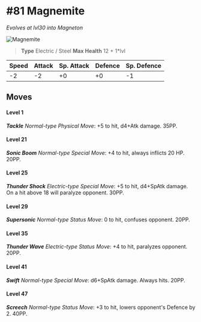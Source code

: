 # #81 Magnemite
*Evolves at lvl30 into Magneton*

![Magnemite](https://img.pokemondb.net/sprites/home/normal/1x/magnemite.png)

> **Type** Electric / Steel
> **Max Health** 12 + 1\*lvl

| Speed | Attack | Sp. Attack | Defence | Sp. Defence |
| ----- | ------ | ---------- | ------- | ----------- |
| -2 | -2 | +0 | +0 | -1 |

## Moves
#### Level 1

***Tackle** Normal-type Physical Move*: +5 to hit, d4+Atk damage.  35PP.
#### Level 21

***Sonic Boom** Normal-type Special Move*: +4 to hit, always inflicts 20 HP. 20PP.
#### Level 25

***Thunder Shock** Electric-type Special Move*: +5 to hit, d4+SpAtk damage. On a hit above 18 will paralyze opponent. 30PP.
#### Level 29

***Supersonic** Normal-type Status Move*: 0 to hit, confuses opponent. 20PP.
#### Level 35

***Thunder Wave** Electric-type Status Move*: +4 to hit, paralyzes opponent. 20PP.
#### Level 41

***Swift** Normal-type Special Move*: d6+SpAtk damage. Always hits. 20PP.
#### Level 47

***Screech** Normal-type Status Move*: +3 to hit, lowers opponent's Defence by 2. 40PP.

